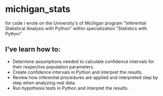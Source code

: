 # michigan_stats
for code i wrote on the University's of Michigan program "Inferential Statistical Analysis with Python" within specialization "Statistics with Python"

## I've learn how to:
- Determine assumptions needed to calculate confidence intervals for their respective population parameters.
- Create confidence intervals in Python and interpret the results.
- Review how inferential procedures are applied and interpreted step by step when analyzing real data.
- Run hypothesis tests in Python and interpret the results.
